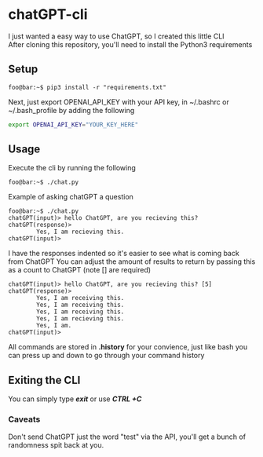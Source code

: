 # chatGPT-cli

I just wanted a easy way to use ChatGPT, so I created this little CLI  
After cloning this repository, you'll need to install the Python3 requirements  

## Setup

```console
foo@bar:~$ pip3 install -r "requirements.txt"
```

Next, just export OPENAI_API_KEY with your API key, in ~/.bashrc or ~/.bash_profile by adding the following  

```bash
export OPENAI_API_KEY="YOUR_KEY_HERE"
```

## Usage

Execute the cli by running the following  

```console
foo@bar:~$ ./chat.py
```

Example of asking chatGPT a question

```console
foo@bar:~$ ./chat.py
chatGPT(input)> hello ChatGPT, are you recieving this?
chatGPT(response)>
        Yes, I am recieving this.
chatGPT(input)>
```
I have the responses indented so it's easier to see what is coming back from ChatGPT 
You can adjust the amount of results to return by passing this as a count to ChatGPT (note [] are required)

```console
chatGPT(input)> hello ChatGPT, are you recieving this? [5]
chatGPT(response)>
        Yes, I am receiving this.
        Yes, I am receiving this.
        Yes, I am receiving this.
        Yes, I am recieving this.
        Yes, I am.
chatGPT(input)>
```

All commands are stored in **.history** for your convience, just like bash you can press up and down to go through your command history

## Exiting the CLI
You can simply type ***exit*** or use ***CTRL +C***

### Caveats

Don't send ChatGPT just the word "test" via the API, you'll get a bunch of randomness spit back at you.
